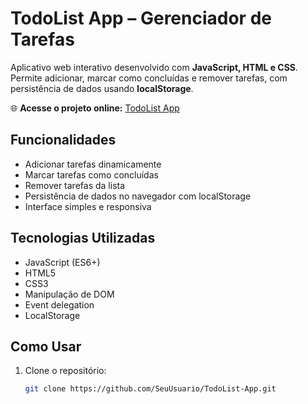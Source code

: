 # TodoList App – Gerenciador de Tarefas

Aplicativo web interativo desenvolvido com **JavaScript, HTML e CSS**. Permite adicionar, marcar como concluídas e remover tarefas, com persistência de dados usando **localStorage**.

🌐 **Acesse o projeto online:** [TodoList App](https://viniciusmarquesz.github.io/TodoLIst/)

## Funcionalidades

- Adicionar tarefas dinamicamente
- Marcar tarefas como concluídas
- Remover tarefas da lista
- Persistência de dados no navegador com localStorage
- Interface simples e responsiva

## Tecnologias Utilizadas

- JavaScript (ES6+)
- HTML5
- CSS3
- Manipulação de DOM
- Event delegation
- LocalStorage

## Como Usar

1. Clone o repositório:  
   ```bash
   git clone https://github.com/SeuUsuario/TodoList-App.git
